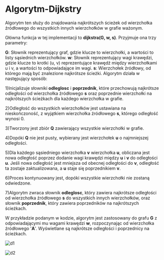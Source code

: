 # Algorytm-Dijkstry
Algorytm ten służy do znajdowania najkrótszych ścieżek od wierzchołka źródłowego do wszystkich innych wierzchołków w grafie ważonym.

Główna funkcja w tej implementacji to **dijkstra(G, w, s)**. Przyjmuje ona trzy parametry:

**G**: Słownik reprezentujący graf, gdzie klucze to wierzchołki, a wartości to listy sąsiednich wierzchołków.
**w**: Słownik reprezentujący wagi krawędzi, gdzie klucze to krotki (u, v) reprezentujące krawędź między wierzchołkami u i v, a wartości to odpowiadające im wagi.
**s**: Wierzchołek źródłowy, od którego mają być znalezione najkrótsze ścieżki.
Algorytm działa w następujący sposób:

1)Inicjalizuje słowniki **odleglosc** i **poprzednik**, które przechowują najkrótsze odległości od wierzchołka źródłowego **s** oraz poprzednie wierzchołki na najkrótszych ścieżkach dla każdego wierzchołka w grafie.

2)Odległość do wszystkich wierzchołków jest ustawiana na nieskończoność, z wyjątkiem wierzchołka źródłowego **s**, którego odległość wynosi 0.

3)Tworzony jest zbiór **Q** zawierający wszystkie wierzchołki w grafie.

4)Dopóki **Q** nie jest pusty, wybierany jest wierzchołek **u** o najmniejszej odległości.

5)Dla każdego sąsiedniego wierzchołka **v** wierzchołka **u**, obliczana jest nowa odległość poprzez dodanie wagi krawędzi między **u** i **v** do odległości **u**. Jeśli nowa odległość jest mniejsza od obecnej odległości do **v**, odległość ta zostaje zaktualizowana, a **u** staje się poprzednikiem **v**.

6)Proces kontynuowany jest, dopóki wszystkie wierzchołki nie zostaną odwiedzone.

7)Algorytm zwraca słownik **odleglosc**, który zawiera najkrótsze odległości od wierzchołka źródłowego **s** do wszystkich innych wierzchołków, oraz słownik **poprzednik**, który zawiera poprzedników na najkrótszych ścieżkach.


W przykładzie podanym w kodzie, algorytm jest zastosowany do grafu **G** z odpowiadającymi mu wagami krawędzi **w**, rozpoczynając od wierzchołka źródłowego '**A**'. Wyświetlane są najkrótsze odległości i poprzednicy na ścieżkach.

![d1](https://github.com/maxyymmm/Algorytm-Dijkstry/assets/120425774/9dc8671b-0950-46aa-9acb-bd5501597e89)

![d2](https://github.com/maxyymmm/Algorytm-Dijkstry/assets/120425774/ed166e74-2076-484a-b56d-f083e49d5958)


